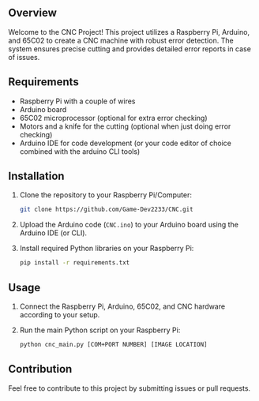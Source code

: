 ## Overview
Welcome to the CNC Project! This project utilizes a Raspberry Pi, Arduino, and 65C02 to create a CNC machine with robust error detection. The system ensures precise cutting and provides detailed error reports in case of issues.
## Requirements
- Raspberry Pi with a couple of wires
- Arduino board
- 65C02 microprocessor (optional for extra error checking)
- Motors and a knife for the cutting (optional when just doing error checking)
- Arduino IDE for code development (or your code editor of choice combined with the arduino CLI tools)
## Installation
1. Clone the repository to your Raspberry Pi/Computer:

   ```bash
   git clone https://github.com/Game-Dev2233/CNC.git
   ```
2. Upload the Arduino code (`CNC.ino`) to your Arduino board using the Arduino IDE (or CLI).
3. Install required Python libraries on your Raspberry Pi:
   ```bash
   pip install -r requirements.txt
   ```
## Usage

1. Connect the Raspberry Pi, Arduino, 65C02, and CNC hardware according to your setup.

2. Run the main Python script on your Raspberry Pi:

   ```bash
   python cnc_main.py [COM+PORT NUMBER] [IMAGE LOCATION]
   ```
## Contribution
Feel free to contribute to this project by submitting issues or pull requests.

